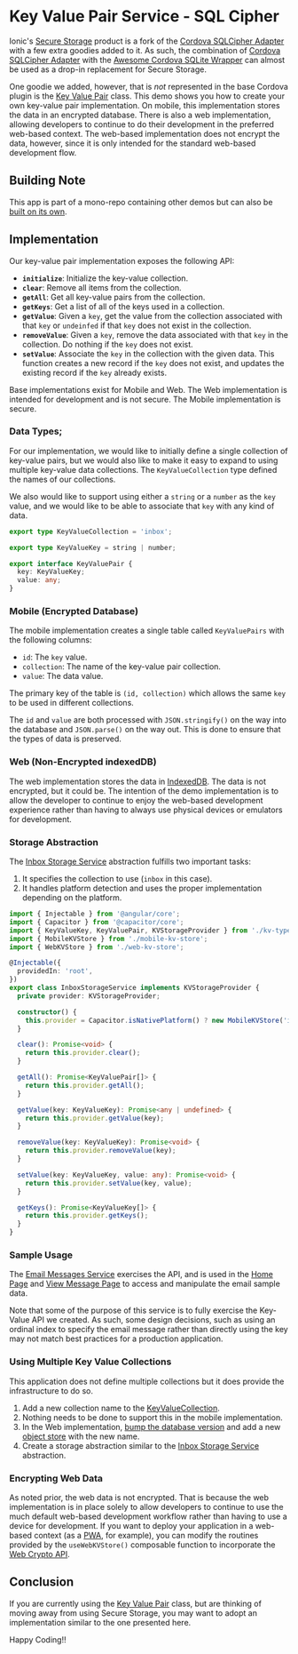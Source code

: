 # Key Value Pair Service - SQL Cipher

Ionic's [Secure Storage](https://ionic.io/docs/secure-storage) product is a fork of the [Cordova SQLCipher Adapter](https://github.com/storesafe/cordova-sqlcipher-adapter) with a few extra goodies added to it.
As such, the combination of [Cordova SQLCipher Adapter](https://github.com/storesafe/cordova-sqlcipher-adapter) with the [Awesome Cordova SQLite Wrapper](https://danielsogl.gitbook.io/awesome-cordova-plugins/sqlite)
can almost be used as a drop-in replacement for Secure Storage.

One goodie we added, however, that is _not_ represented in the base Cordova plugin is the [Key Value Pair](https://ionic.io/docs/secure-storage/key-value) class. This demo shows you how to create your own
key-value pair implementation. On mobile, this implementation stores the data in an encrypted database. There is also a web implementation, allowing developers to continue to do their
development in the preferred web-based context. The web-based implementation does not encrypt the data, however, since it is only intended for the standard web-based development flow.

## Building Note

This app is part of a mono-repo containing other demos but can also be [built on its own](../../README.md#build-a-stand-alone-project).

## Implementation

Our key-value pair implementation exposes the following API:

- **`initialize`**: Initialize the key-value collection.
- **`clear`**: Remove all items from the collection.
- **`getAll`**: Get all key-value pairs from the collection.
- **`getKeys`**: Get a list of all of the keys used in a collection.
- **`getValue`**: Given a `key`, get the value from the collection associated with that `key` or `undeinfed` if that `key` does not exist in the collection.
- **`removeValue`**: Given a `key`, remove the data associated with that `key` in the collection. Do nothing if the `key` does not exist.
- **`setValue`**: Associate the `key` in the collection with the given data. This function creates a new record if the `key` does not exist, and updates the existing record if the `key` already exists.

Base implementations exist for Mobile and Web. The Web implementation is intended for development and is not secure. The Mobile implementation is secure.

### Data Types;

For our implementation, we would like to initially define a single collection of key-value pairs, but we would also like to make it easy to expand to using multiple key-value
data collections. The `KeyValueCollection` type defined the names of our collections.

We also would like to support using either a `string` or a `number` as the `key` value, and we would like to be able to associate that `key` with any kind of data.

```typescript
export type KeyValueCollection = 'inbox';

export type KeyValueKey = string | number;

export interface KeyValuePair {
  key: KeyValueKey;
  value: any;
}
```

### Mobile (Encrypted Database)

The mobile implementation creates a single table called `KeyValuePairs` with the following columns:

- `id`: The `key` value.
- `collection`: The name of the key-value pair collection.
- `value`: The data value.

The primary key of the table is `(id, collection)` which allows the same `key` to be used in different collections.

The `id` and `value` are both processed with `JSON.stringify()` on the way into the database and `JSON.parse()` on the way out. This is done to ensure that the types of data is preserved.

### Web (Non-Encrypted indexedDB)

The web implementation stores the data in [IndexedDB](https://developer.mozilla.org/en-US/docs/Web/API/IndexedDB_API). The data is not encrypted, but it could be. The intention of the demo
implementation is to allow the developer to continue to enjoy the web-based development experience rather than having to always use physical devices or emulators for development.

### Storage Abstraction

The [Inbox Storage Service](./src/app/core/inbox-storage.service.ts) abstraction fulfills two important tasks:

1. It specifies the collection to use (`inbox` in this case).
1. It handles platform detection and uses the proper implementation depending on the platform.

```typescript
import { Injectable } from '@angular/core';
import { Capacitor } from '@capacitor/core';
import { KeyValueKey, KeyValuePair, KVStorageProvider } from './kv-types';
import { MobileKVStore } from './mobile-kv-store';
import { WebKVStore } from './web-kv-store';

@Injectable({
  providedIn: 'root',
})
export class InboxStorageService implements KVStorageProvider {
  private provider: KVStorageProvider;

  constructor() {
    this.provider = Capacitor.isNativePlatform() ? new MobileKVStore('inbox') : new WebKVStore('inbox');
  }

  clear(): Promise<void> {
    return this.provider.clear();
  }

  getAll(): Promise<KeyValuePair[]> {
    return this.provider.getAll();
  }

  getValue(key: KeyValueKey): Promise<any | undefined> {
    return this.provider.getValue(key);
  }

  removeValue(key: KeyValueKey): Promise<void> {
    return this.provider.removeValue(key);
  }

  setValue(key: KeyValueKey, value: any): Promise<void> {
    return this.provider.setValue(key, value);
  }

  getKeys(): Promise<KeyValueKey[]> {
    return this.provider.getKeys();
  }
}
```

### Sample Usage

The [Email Messages Service](./src/app/core/email-messages.service.ts) exercises the API, and is used in the [Home Page](./src/app/home/home.page.ts) and [View Message Page](./src/app/view-message/view-message.page.ts)
to access and manipulate the email sample data.

Note that some of the purpose of this service is to fully exercise the Key-Value API we created. As such, some design decisions, such as using an ordinal index to specify the email message rather than
directly using the key may not match best practices for a production application.

### Using Multiple Key Value Collections

This application does not define multiple collections but it does provide the infrastructure to do so.

1. Add a new collection name to the [KeyValueCollection](./src/app/core/kv-types.ts#L1).
1. Nothing needs to be done to support this in the mobile implementation.
1. In the Web implementation, [bump the database version](./src/app/core/web-kv-store.ts#L4) and add a new [object store](./src/app/core/web-kv-store.ts#L9) with the new name.
1. Create a storage abstraction similar to the [Inbox Storage Service](./src/app/core/inbox-storage.service.ts) abstraction.

### Encrypting Web Data

As noted prior, the web data is not encrypted. That is because the web implementation is in place solely to allow developers to continue to use the much default web-based development
workflow rather than having to use a device for development. If you want to deploy your application in a web-based context (as a [PWA](https://developer.mozilla.org/en-US/docs/Web/Progressive_web_apps), for example),
you can modify the routines provided by the `useWebKVStore()` composable function to incorporate the [Web Crypto API](https://developer.mozilla.org/en-US/docs/Web/API/Web_Crypto_API).

## Conclusion

If you are currently using the [Key Value Pair](https://ionic.io/docs/secure-storage/key-value) class, but are thinking of moving away from using Secure Storage, you may want to adopt an implementation
similar to the one presented here.

Happy Coding!!

